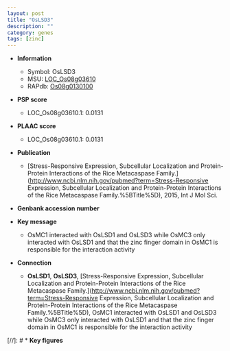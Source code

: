 ```yaml
---
layout: post
title: "OsLSD3"
description: ""
category: genes
tags: [zinc]
---
```


* **Information**  
    + Symbol: OsLSD3  
    + MSU: [LOC_Os08g03610](http://rice.plantbiology.msu.edu/cgi-bin/ORF_infopage.cgi?orf=LOC_Os08g03610)  
    + RAPdb: [Os08g0130100](http://rapdb.dna.affrc.go.jp/viewer/gbrowse_details/irgsp1?name=Os08g0130100)  

* **PSP score**  
    + LOC_Os08g03610.1: 0.0131 

* **PLAAC score**  
    + LOC_Os08g03610.1: 0.0131 

* **Publication**  
    + [Stress-Responsive Expression, Subcellular Localization and Protein-Protein Interactions of the Rice Metacaspase Family.](http://www.ncbi.nlm.nih.gov/pubmed?term=Stress-Responsive Expression, Subcellular Localization and Protein-Protein Interactions of the Rice Metacaspase Family.%5BTitle%5D), 2015, Int J Mol Sci.

* **Genbank accession number**  

* **Key message**  
    + OsMC1 interacted with OsLSD1 and OsLSD3 while OsMC3 only interacted with OsLSD1 and that the zinc finger domain in OsMC1 is responsible for the interaction activity

* **Connection**  
    + __OsLSD1__, __OsLSD3__, [Stress-Responsive Expression, Subcellular Localization and Protein-Protein Interactions of the Rice Metacaspase Family.](http://www.ncbi.nlm.nih.gov/pubmed?term=Stress-Responsive Expression, Subcellular Localization and Protein-Protein Interactions of the Rice Metacaspase Family.%5BTitle%5D), OsMC1 interacted with OsLSD1 and OsLSD3 while OsMC3 only interacted with OsLSD1 and that the zinc finger domain in OsMC1 is responsible for the interaction activity

[//]: # * **Key figures**  


